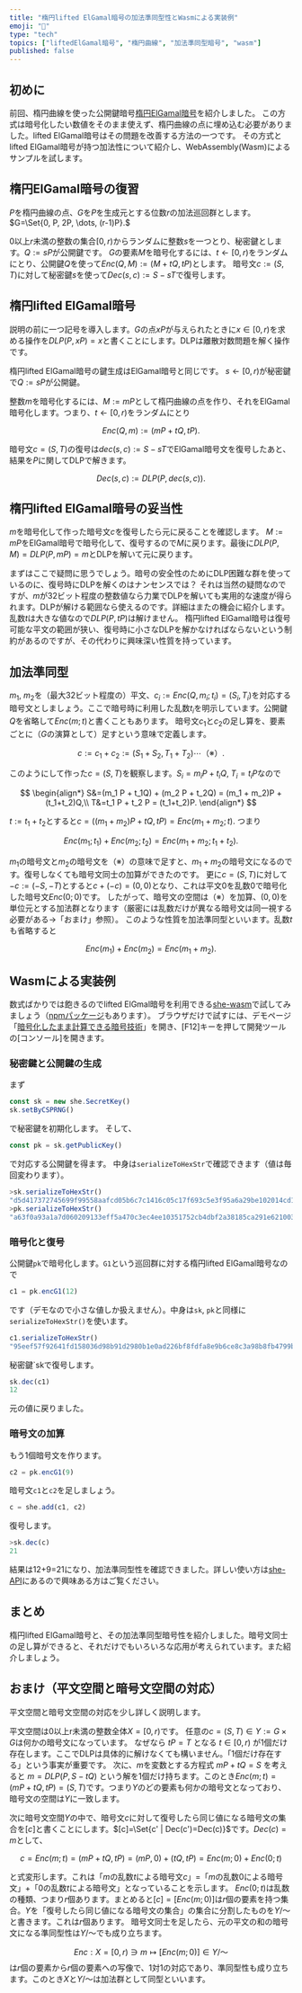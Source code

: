 ```yaml
---
title: "楕円lifted ElGamal暗号の加法準同型性とWasmによる実装例"
emoji: "🧮"
type: "tech"
topics: ["liftedElGamal暗号", "楕円曲線", "加法準同型暗号", "wasm"]
published: false
---
```

## 初めに
前回、楕円曲線を使った公開鍵暗号[楕円ElGamal暗号](https://zenn.dev/herumi/articles/elgamal-encryption)を紹介しました。
この方式は暗号化したい数値をそのまま使えず、楕円曲線の点に埋め込む必要がありました。lifted ElGamal暗号はその問題を改善する方法の一つです。
その方式とlifted ElGamal暗号が持つ加法性について紹介し、WebAssembly(Wasm)によるサンプルを試します。

## 楕円ElGamal暗号の復習
$P$を楕円曲線の点、$G$を$P$を生成元とする位数$r$の加法巡回群とします。$G=\Set{0, P, 2P, \dots, (r-1)P}.$

$0$以上$r$未満の整数の集合$[0, r)$からランダムに整数$s$を一つとり、秘密鍵とします。$Q:=sP$が公開鍵です。
$G$の要素$M$を暗号化するには、$t ← [0, r)$をランダムにとり、公開鍵$Q$を使って$Enc(Q, M):=(M+tQ,tP)$とします。
暗号文$c:=(S,T)$に対して秘密鍵$s$を使って$Dec(s,c):=S-sT$で復号します。

## 楕円lifted ElGamal暗号
説明の前に一つ記号を導入します。$G$の点$xP$が与えられたときに$x \in [0, r)$を求める操作を$DLP(P, xP)=x$と書くことにします。DLPは離散対数問題を解く操作です。

楕円lifted ElGamal暗号の鍵生成はElGamal暗号と同じです。
$s← [0, r)$が秘密鍵で$Q:=sP$が公開鍵。

整数$m$を暗号化するには、$M:=mP$として楕円曲線の点を作り、それをElGamal暗号化します。つまり、$t ← [0, r)$をランダムにとり

$$
Enc(Q, m):=(mP+tQ, tP).
$$

暗号文$c=(S, T)$の復号は$dec(s, c):=S-sT$でElGamal暗号文を復号したあと、結果を$P$に関してDLPで解きます。

$$
Dec(s, c):=DLP(P, dec(s, c)).
$$

## 楕円lifted ElGamal暗号の妥当性
$m$を暗号化して作った暗号文$c$を復号したら元に戻ることを確認します。
$M:=mP$をElGamal暗号で暗号化して、復号するので$M$に戻ります。最後に$DLP(P, M)=DLP(P, mP)=m$とDLPを解いて元に戻ります。

まずはここで疑問に思うでしょう。暗号の安全性のためにDLP困難な群を使っているのに、復号時にDLPを解くのはナンセンスでは？
それは当然の疑問なのですが、$m$が32ビット程度の整数値なら力業でDLPを解いても実用的な速度が得られます。DLPが解ける範囲なら使えるのです。詳細はまたの機会に紹介します。乱数$t$は大きな値なので$DLP(P, tP)$は解けません。
楕円lifted ElGamal暗号は復号可能な平文の範囲が狭い、復号時に小さなDLPを解かなければならないという制約があるのですが、その代わりに興味深い性質を持っています。

## 加法準同型
$m_1$, $m_2$を（最大32ビット程度の）平文、$c_i:=Enc(Q, m_i;t_i)=(S_i,T_i)$を対応する暗号文としましょう。ここで暗号時に利用した乱数$t_i$を明示しています。公開鍵$Q$を省略して$Enc(m;t)$と書くこともあります。
暗号文$c_1$と$c_2$の足し算を、要素ごとに（$G$の演算として）足すという意味で定義します。

$$
c:=c_1+c_2:=(S_1+S_2,T_1+T_2)  \cdots \text{（※）}.
$$

このようにして作った$c=(S, T)$を観察します。$S_i=m_i P + t_i Q$, $T_i=t_i P$なので

$$
\begin{align*}
S&=(m_1 P + t_1Q) + (m_2 P + t_2Q) = (m_1 + m_2)P + (t_1+t_2)Q,\\
T&=t_1 P + t_2 P = (t_1+t_2)P.
\end{align*}
$$

$t:=t_1+t_2$とすると$c=((m_1+m_2)P+t Q, tP) = Enc(m_1+m_2;t).$ つまり

$$
Enc(m_1;t_1)+Enc(m_2;t_2)=Enc(m_1+m_2;t_1+t_2).
$$

$m_1$の暗号文と$m_2$の暗号文を（※）の意味で足すと、$m_1+m_2$の暗号文になるのです。復号しなくても暗号文同士の加算ができたのです。
更に$c=(S,T)$に対して$-c:=(-S,-T)$とすると$c+(-c)=(0, 0)$となり、これは平文0を乱数0で暗号化した暗号文$Enc(0;0)$です。
したがって、暗号文の空間は（※）を加算、$(0,0)$を単位元とする加法群となります（厳密には乱数だけが異なる暗号文は同一視する必要がある→「おまけ」参照）。
このような性質を加法準同型といいます。乱数$t$も省略すると

$$
Enc(m_1)+Enc(m_2)=Enc(m_1+m_2).
$$

## Wasmによる実装例
数式ばかりでは飽きるのでlifted ElGmal暗号を利用できる[she-wasm](https://github.com/herumi/she-wasm)で試してみましょう（[npmパッケージ](https://www.npmjs.com/package/she-wasm)もあります）。
ブラウザだけで試すには、デモページ「[暗号化したまま計算できる暗号技術](https://herumi.github.io/she-wasm/browser/cross-demo-ja.html)」を開き、[F12]キーを押して開発ツールの[コンソール]を開きます。

### 秘密鍵と公開鍵の生成
まず
```javascript
const sk = new she.SecretKey()
sk.setByCSPRNG()
```
で秘密鍵を初期化します。
そして、
```javascript
const pk = sk.getPublicKey()
```
で対応する公開鍵を得ます。
中身は`serializeToHexStr`で確認できます（値は毎回変わります）。
```javascript
>sk.serializeToHexStr()
"d5d417372745699f99558aafcd05b6c7c1416c05c17f693c5e3f95a6a29be102014cd1f0bdf8793edec3b9b243c5cc8a26533cd37dfa5159711f991a1058521b"
>pk.serializeToHexStr()
"a63f0a93a1a7d060209133eff5a470c3ec4ee10351752cb4dbf2a38185ca291e621003da80e166783c641925e852fa4cd267ea4019a608b02e09dcdb00b7941887b74b9d90b88eccfbf1396f195e3719b12d61ce5aab19b358dee6a51b6a5f96"
```

### 暗号化と復号
公開鍵`pk`で暗号化します。`G1`という巡回群に対する楕円lifted ElGamal暗号なので
```javascript
c1 = pk.encG1(12)
```
です（デモなので小さな値しか扱えません）。中身は`sk`, `pk`と同様に`serializeToHexStr()`を使います。
```javascript
c1.serializeToHexStr()
"95eef57f92641fd158036d98b91d2980b1e0ad226bf8fdfa8e9b6ce8c3a98b8fb4799bfef56782ca398e1bc3b3fdb8c4a06426eeb716b3b5b58ee524cbdfeb08"
```
秘密鍵`skで復号します。
```javascript
sk.dec(c1)
12
```
元の値に戻りました。

### 暗号文の加算
もう1個暗号文を作ります。
```javascript
c2 = pk.encG1(9)
```
暗号文`c1`と`c2`を足しましょう。
```javascript
c = she.add(c1, c2)
```
復号します。
```javascript
>sk.dec(c)
21
```
結果は12+9=21になり、加法準同型性を確認できました。詳しい使い方は[she-API](https://github.com/herumi/mcl/blob/master/misc/she/she-api-ja.md)にあるので興味ある方はご覧ください。

## まとめ
楕円lifted ElGamal暗号と、その加法準同型暗号性を紹介しました。暗号文同士の足し算ができると、それだけでもいろいろな応用が考えられています。また紹介しましょう。

## おまけ（平文空間と暗号文空間の対応）
平文空間と暗号文空間の対応を少し詳しく説明します。

平文空間は0以上r未満の整数全体$X=[0, r)$です。
任意の$c=(S, T) \in Y:=G \times G$は何かの暗号文になっています。
なぜなら $tP=T$ となる $t \in [0, r)$ が1個だけ存在します。ここでDLPは具体的に解けなくても構いません。「1個だけ存在する」という事実が重要です。
次に、$m$を変数とする方程式 $mP+tQ=S$ を考えると $m=DLP(P, S-tQ)$ という解を1個だけ持ちます。このとき$Enc(m;t)=(mP+tQ,tP)=(S, T)$です。つまり$Y$のどの要素も何かの暗号文となっており、暗号文の空間は$Y$に一致します。

次に暗号文空間$Y$の中で、暗号文$c$に対して復号したら同じ値になる暗号文の集合を$[c]$と書くことにします。$[c]=\Set{c' | Dec(c')=Dec(c)}$です。$Dec(c)=m$として、

$$
c=Enc(m;t)=(mP+t Q, t P)=(mP,0)+(tQ, tP)=Enc(m;0)+Enc(0;t)
$$

と式変形します。これは「$m$の乱数$t$による暗号文$c$」=「$m$の乱数0による暗号文」+「0の乱数$t$による暗号文」となっていることを示します。
$Enc(0;t)$は乱数の種類、つまり$r$個あります。まとめると$[c]=[Enc(m;0)]$は$r$個の要素を持つ集合。$Y$を「復号したら同じ値になる暗号文の集合」の集合に分割したものを$Y/～$と書きます。これは$r$個あります。
暗号文同士を足したら、元の平文の和の暗号文になる準同型性は$Y/～$でも成り立ちます。

$$
Enc : X=[0, r) \ni m \mapsto [Enc(m;0)] \in Y/～
$$
は$r$個の要素から$r$個の要素への写像で、1対1の対応であり、準同型性も成り立ちます。このとき$X$と$Y/～$は加法群として同型といいます。

